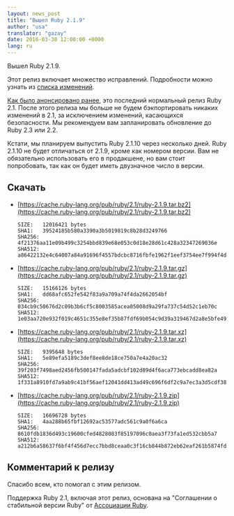 ```yaml
---
layout: news_post
title: "Вышел Ruby 2.1.9"
author: "usa"
translator: "gazay"
date: 2016-03-30 12:00:00 +0000
lang: ru
---
```


Вышел Ruby 2.1.9.

Этот релиз включает множество исправлений.
Подробности можно узнать из [списка изменений](https://svn.ruby-lang.org/repos/ruby/tags/v2_1_9/ChangeLog).

[Как было анонсировано ранее](https://www.ruby-lang.org/ru/news/2016/02/24/support-plan-of-ruby-2-0-0-and-2-1/),
это последний нормальный релиз Ruby 2.1.
После этого релиза мы больше не будем бэкпортировать никаких изменений в 2.1,
за исключением изменений, касающихся безопасности.
Мы рекомендуем вам запланировать обновление до Ruby 2.3 или 2.2.

Кстати, мы планируем выпустить Ruby 2.1.10 через несколько дней.
Ruby 2.1.10 не будет отличаться от 2.1.9, кроме как номером версии.
Вам не обязательно использовать его в продакшене, но вам стоит попробовать,
так как он будет иметь двузначное число в версии.

## Скачать

* [https://cache.ruby-lang.org/pub/ruby/2.1/ruby-2.1.9.tar.bz2](https://cache.ruby-lang.org/pub/ruby/2.1/ruby-2.1.9.tar.bz2)

      SIZE:   12016421 bytes
      SHA1:   39524185b580a3390a3b5019819c8b28d3249766
      SHA256: 4f21376aa11e09b499c3254bbd839e68e053c0d18e28d61c428a32347269036e
      SHA512: a86422132e4c64007a84a91696f4557bdcbc8716fbfe1962f1eef3754ee7f994f4de0b5b7e7231c25057515767040d5c4af33339750b6db15744662e9bd24f38

* [https://cache.ruby-lang.org/pub/ruby/2.1/ruby-2.1.9.tar.gz](https://cache.ruby-lang.org/pub/ruby/2.1/ruby-2.1.9.tar.gz)

      SIZE:   15166126 bytes
      SHA1:   dd68afc652fe542f83a9a709a74f4da2662054bf
      SHA256: 034cb9c50676d2c09b3b6cf5c8003585acea05008d9a29fa737c54d52c1eb70c
      SHA512: 1e03aa720e932f019c4651c355e8ef35b87fdf69b054c9d39a319467d2a8e5bfe4995cbacd9add36b832c77761a47c9d1040f00e856ad5888d69ec7221455e35

* [https://cache.ruby-lang.org/pub/ruby/2.1/ruby-2.1.9.tar.xz](https://cache.ruby-lang.org/pub/ruby/2.1/ruby-2.1.9.tar.xz)

      SIZE:   9395648 bytes
      SHA1:   5e89efa5189c3def8ee8de18ce750a7e4a20ac32
      SHA256: 39f203f7498aed2456fb500147fada5adcbf102d89d4f6aca773ebcadd8ea82a
      SHA512: 1f331a8910fd7a9ab9c41bf56aef12041dd413ad49c696f6df2c9a7ec3a3d5cdf383f2a3d30949ea37b8ecb39f50355e526412b36ed4e07b60733d9db4d2bd14

* [https://cache.ruby-lang.org/pub/ruby/2.1/ruby-2.1.9.zip](https://cache.ruby-lang.org/pub/ruby/2.1/ruby-2.1.9.zip)

      SIZE:   16696728 bytes
      SHA1:   4aa288b65fbf12692ac53577adc561c9a0f6a6ca
      SHA256: 8610fdb1836d493c19600cfed4828083f85197096c0aea3f73fa1ed532cbb5a7
      SHA512: a212b6a58637f6bf4f456d7ecc7bbd8ceaa0c3f16cb844b872eb62eaf261b5874fdb79705241d05a356fcdc1d3fdd8a94fcd8e6ca62190e9f544c8f45a9f41af

## Комментарий к релизу

Спасибо всем, кто помогал с этим релизом.

Поддержка Ruby 2.1, включая этот релиз, основана на "Соглашении о стабильной версии Ruby" от [Ассоциации Ruby](http://www.ruby.or.jp/).
